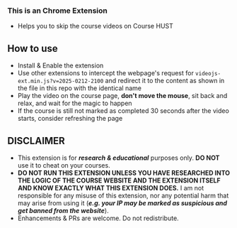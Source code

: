 ### This is an Chrome Extension
- Helps you to skip the course videos on Course HUST

## How to use
- Install & Enable the extension
- Use other extensions to intercept the webpage's request for `videojs-ext.min.js?v=2025-0212-2100` and redirect it to the content as shown in the file in this repo with the identical name
- Play the video on the course page, **don't move the mouse**, sit back and relax, and wait for the magic to happen
- If the course is still not marked as completed 30 seconds after the video starts, consider refreshing the page

## DISCLAIMER
- This extension is for ***research & educational*** purposes only. **DO NOT** use it to cheat on your courses.
- **DO NOT RUN THIS EXTENSION UNLESS YOU HAVE RESEARCHED INTO THE LOGIC OF THE COURSE WEBSITE AND THE EXTENSION ITSELF AND KNOW EXACTLY WHAT THIS EXTENSION DOES.**  I am not responsible for any misuse of this extension, nor any potential harm that may arise from using it (***e.g. your IP may be marked as suspicious and get banned from the website***).
- Enhancements & PRs are welcome. Do not redistribute.
